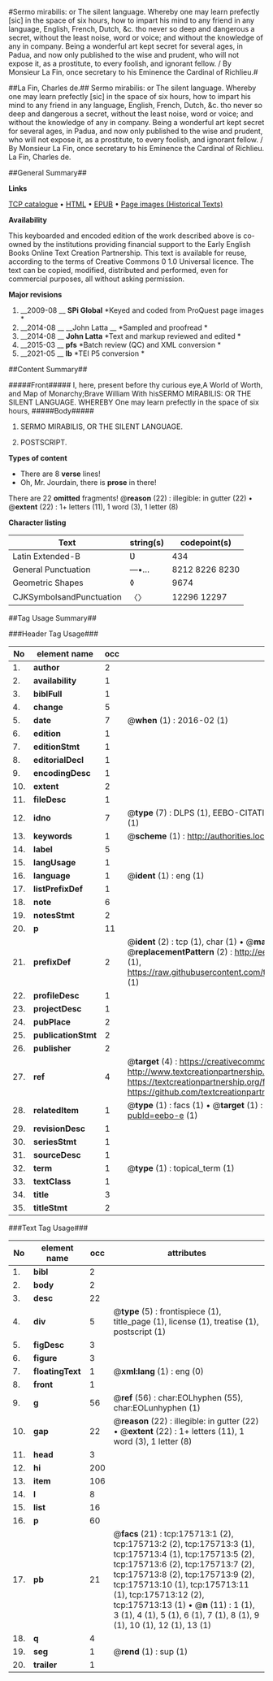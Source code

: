 #Sermo mirabilis: or The silent language. Whereby one may learn prefectly [sic] in the space of six hours, how to impart his mind to any friend in any language, English, French, Dutch, &c. tho never so deep and dangerous a secret, without the least noise, word or voice; and without the knowledge of any in company. Being a wonderful art kept secret for several ages, in Padua, and now only published to the wise and prudent, who will not expose it, as a prostitute, to every foolish, and ignorant fellow. / By Monsieur La Fin, once secretary to his Eminence the Cardinal of Richlieu.#

##La Fin, Charles de.##
Sermo mirabilis: or The silent language. Whereby one may learn prefectly [sic] in the space of six hours, how to impart his mind to any friend in any language, English, French, Dutch, &c. tho never so deep and dangerous a secret, without the least noise, word or voice; and without the knowledge of any in company. Being a wonderful art kept secret for several ages, in Padua, and now only published to the wise and prudent, who will not expose it, as a prostitute, to every foolish, and ignorant fellow. / By Monsieur La Fin, once secretary to his Eminence the Cardinal of Richlieu.
La Fin, Charles de.

##General Summary##

**Links**

[TCP catalogue](http://www.ota.ox.ac.uk/tcp/)  • 
[HTML](http://tei.it.ox.ac.uk/tcp/Texts-HTML/free/B04/B04014.html)  • 
[EPUB](http://tei.it.ox.ac.uk/tcp/Texts-EPUB/free/B04/B04014.epub) • 
[Page images (Historical Texts)](https://historicaltexts.jisc.ac.uk/eebo-52211860e)

**Availability**

This keyboarded and encoded edition of the work described above is co-owned by the
    institutions providing financial support to the Early English Books Online Text Creation
    Partnership. This text is available for reuse, according to the terms of  Creative Commons 0 1.0 Universal
    licence. The text can be copied, modified, distributed and performed, even for commercial
    purposes, all without asking permission.

**Major revisions**

1. __2009-08 __ __SPi Global__ *Keyed and coded from ProQuest page images *
1. __2014-08 __ __John Latta __ *Sampled and proofread *
1. __2014-08 __ __John Latta__ *Text and markup reviewed and edited *
1. __2015-03 __ __pfs__ *Batch review (QC) and XML conversion *
1. __2021-05 __ __lb__ *TEI P5 conversion *

##Content Summary##

#####Front#####
I, here, present before thy curious eye,A World of Worth, and Map of Monarchy;Brave William With hisSERMO MIRABILIS: OR THE SILENT LANGUAGE. WHEREBY One may learn prefectly in the space of six hours, 
#####Body#####

1. SERMO MIRABILIS, OR THE SILENT LANGUAGE.

1. POSTSCRIPT.

**Types of content**

  * There are 8 **verse** lines!
  * Oh, Mr. Jourdain, there is **prose** in there!

There are 22 **omitted** fragments! 
 @__reason__ (22) : illegible: in gutter (22)  •  @__extent__ (22) : 1+ letters (11), 1 word (3), 1 letter (8)

**Character listing**


|Text|string(s)|codepoint(s)|
|---|---|---|
|Latin Extended-B|Ʋ|434|
|General Punctuation|—•…|8212 8226 8230|
|Geometric Shapes|◊|9674|
|CJKSymbolsandPunctuation|〈〉|12296 12297|

##Tag Usage Summary##

###Header Tag Usage###

|No|element name|occ|attributes|
|---|---|---|---|
|1.|__author__|2||
|2.|__availability__|1||
|3.|__biblFull__|1||
|4.|__change__|5||
|5.|__date__|7| @__when__ (1) : 2016-02 (1)|
|6.|__edition__|1||
|7.|__editionStmt__|1||
|8.|__editorialDecl__|1||
|9.|__encodingDesc__|1||
|10.|__extent__|2||
|11.|__fileDesc__|1||
|12.|__idno__|7| @__type__ (7) : DLPS (1), EEBO-CITATION (1), VID (1), EEBO-PROQUEST (1), STC (2), OCLC (1)|
|13.|__keywords__|1| @__scheme__ (1) : http://authorities.loc.gov/ (1)|
|14.|__label__|5||
|15.|__langUsage__|1||
|16.|__language__|1| @__ident__ (1) : eng (1)|
|17.|__listPrefixDef__|1||
|18.|__note__|6||
|19.|__notesStmt__|2||
|20.|__p__|11||
|21.|__prefixDef__|2| @__ident__ (2) : tcp (1), char (1)  •  @__matchPattern__ (2) : ([0-9\-]+):([0-9IVX]+) (1), (.+) (1)  •  @__replacementPattern__ (2) : http://eebo.chadwyck.com/downloadtiff?vid=$1&page=$2 (1), https://raw.githubusercontent.com/textcreationpartnership/Texts/master/tcpchars.xml#$1 (1)|
|22.|__profileDesc__|1||
|23.|__projectDesc__|1||
|24.|__pubPlace__|2||
|25.|__publicationStmt__|2||
|26.|__publisher__|2||
|27.|__ref__|4| @__target__ (4) : https://creativecommons.org/publicdomain/zero/1.0/ (1), http://www.textcreationpartnership.org/docs/. (1), https://textcreationpartnership.org/faq/#faq05 (1), https://github.com/textcreationpartnership (1)|
|28.|__relatedItem__|1| @__type__ (1) : facs (1)  •  @__target__ (1) : https://data.historicaltexts.jisc.ac.uk/view?pubId=eebo-e (1)|
|29.|__revisionDesc__|1||
|30.|__seriesStmt__|1||
|31.|__sourceDesc__|1||
|32.|__term__|1| @__type__ (1) : topical_term (1)|
|33.|__textClass__|1||
|34.|__title__|3||
|35.|__titleStmt__|2||


###Text Tag Usage###

|No|element name|occ|attributes|
|---|---|---|---|
|1.|__bibl__|2||
|2.|__body__|2||
|3.|__desc__|22||
|4.|__div__|5| @__type__ (5) : frontispiece (1), title_page (1), license (1), treatise (1), postscript (1)|
|5.|__figDesc__|3||
|6.|__figure__|3||
|7.|__floatingText__|1| @__xml:lang__ (1) : eng (0)|
|8.|__front__|1||
|9.|__g__|56| @__ref__ (56) : char:EOLhyphen (55), char:EOLunhyphen (1)|
|10.|__gap__|22| @__reason__ (22) : illegible: in gutter (22)  •  @__extent__ (22) : 1+ letters (11), 1 word (3), 1 letter (8)|
|11.|__head__|3||
|12.|__hi__|200||
|13.|__item__|106||
|14.|__l__|8||
|15.|__list__|16||
|16.|__p__|60||
|17.|__pb__|21| @__facs__ (21) : tcp:175713:1 (2), tcp:175713:2 (2), tcp:175713:3 (1), tcp:175713:4 (1), tcp:175713:5 (2), tcp:175713:6 (2), tcp:175713:7 (2), tcp:175713:8 (2), tcp:175713:9 (2), tcp:175713:10 (1), tcp:175713:11 (1), tcp:175713:12 (2), tcp:175713:13 (1)  •  @__n__ (11) : 1 (1), 3 (1), 4 (1), 5 (1), 6 (1), 7 (1), 8 (1), 9 (1), 10 (1), 12 (1), 13 (1)|
|18.|__q__|4||
|19.|__seg__|1| @__rend__ (1) : sup (1)|
|20.|__trailer__|1||
